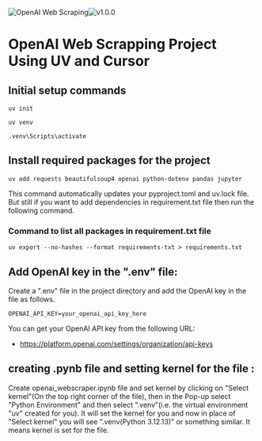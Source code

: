 ![OpenAI Web Scraping](https://img.shields.io/badge/OpenAI%20Web%20Scraping%20Using%20UV%20And%20Cursor%20%20%20|%20%20version-gray?style=flat)![v1.0.0](https://img.shields.io/badge/1.0.0-brightgreen?style=flat)

# OpenAI Web Scrapping Project Using UV and Cursor

## Initial setup commands
```
uv init
```
```
uv venv
```
```
.venv\Scripts\activate
```

## Install required packages for the project
```
uv add requests beautifulsoup4 openai python-dotenv pandas jupyter
```
This command automatically updates your pyproject.toml and uv.lock file. But still if you want to add dependencies in requirement.txt file then run the following command.

### Command to list all packages in requirement.txt file
```
uv export --no-hashes --format requirements-txt > requirements.txt
```

## Add OpenAI key in the ".env" file: 
Create a ".env" file in the project directory and add the OpenAI key in the file as follows.
```
OPENAI_API_KEY=your_openai_api_key_here
```

You can get your OpenAI API key from the following URL: 
* https://platform.openai.com/settings/organization/api-keys


## creating .pynb file and setting kernel for the file :
Create openai_webscraper.ipynb file and set kernel by clicking on "Select kernel"(On the top right corner of the file), then in the Pop-up select "Python Environment" and then select ".venv"(i.e. the virtual environment "uv" created for you). It will set the kernel for you and now in place of "Select kernel" you will see ".venv(Python 3.12.13)" or something similar. It means kernel is set for the file.

